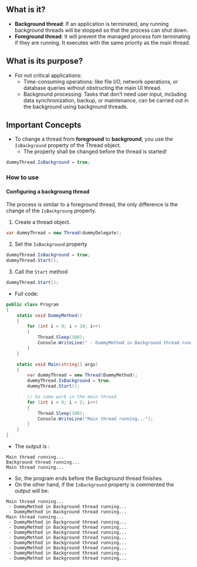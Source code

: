 ## What is it?

- **Background thread**: If an application is terminated, any running background threads will be stopped so that the process can shut down.  
- **Foreground thread**: It will prevent the managed process fom terminating if they are running. It executes with the same priority as the main thread.

## What is its purpose?
- For not critical applications:
  - Time-consuming operations: like file I/O, network operations, or database queries without obstructing the main UI thread.
  - Background processing: Tasks that don’t need user input, including data synchronization, backup, or maintenance, can be carried out in the background using background threads.

## Important Concepts
- To change a thread from **foreground** to **background**, you use the `IsBackground` property of the Thread object. 
  - The property shall be changed before the thread is started!

``` cs 
dummyThread.IsBackground = true;
```

### How to use

#### Configuring a backgroung thread
The process is similar to a foreground thread, the only difference is the change of the `IsBackgroung` property.

1. Create a thread object.
``` cs 
var dummyThread = new Thread(dummyDelegate);
```

2. Set the `IsBackground` property
``` cs 
dummyThread.IsBackground = true;
dummyThread.Start();
```
3. Call the `Start` method
``` cs 
dummyThread.Start();
```

- Full code:

``` cs 
public class Program
{
    static void DummyMethod()
    {
        for (int i = 0; i < 10; i++)
        {
            Thread.Sleep(100);
            Console.WriteLine(" - DummyMethod in Background thread running...");
        }
    }

    static void Main(string[] args)
    {
        var dummyThread = new Thread(DummyMethod);
        dummyThread.IsBackground = true;
        dummyThread.Start();

        // Do some work in the main thread
        for (int i = 0; i < 2; i++)
        {
            Thread.Sleep(100);
            Console.WriteLine("Main thread running...");
        }
    }
}
```

- The output is :

```
Main thread running...
Background thread running...
Main thread running...
```

- So, the program ends before the Background thread finishes. 
- On the other hand, if the `IsBackground` property is commented the output will be:

```
Main thread running...
 - DummyMethod in Background thread running...
 - DummyMethod in Background thread running...
Main thread running...
 - DummyMethod in Background thread running...
 - DummyMethod in Background thread running...
 - DummyMethod in Background thread running...
 - DummyMethod in Background thread running...
 - DummyMethod in Background thread running...
 - DummyMethod in Background thread running...
 - DummyMethod in Background thread running...
 - DummyMethod in Background thread running...
```


